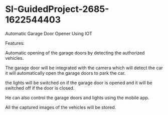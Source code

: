 # SI-GuidedProject-2685-1622544403
Automatic Garage Door Opener Using IOT

Features:

Automatic opening of the garage doors by detecting the authorized vehicles.

The garage door will be integrated with the camera which will detect the car it will automatically open the garage doors to park the car.

the lights will be switched on if the garage door is opened and it will be switched off if the door is closed.

He can also control the garage doors and lights using the mobile app.

All the captured images of the vehicles will be stored.
